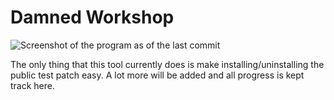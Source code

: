 # Damned Workshop

![Screenshot of the program as of the last commit](https://github.com/Sweats/Damned-Workshop/blob/master/DamnedWorkshopPicture.png)


The only thing that this tool currently does is make installing/uninstalling the public test patch easy. A lot more will be added and all progress is kept track here.
